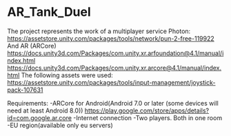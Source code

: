 # AR_Tank_Duel
The project represents the work of a multiplayer service Photon:
https://assetstore.unity.com/packages/tools/network/pun-2-free-119922 
And AR (ARCore)
https://docs.unity3d.com/Packages/com.unity.xr.arfoundation@4.1/manual/index.html
https://docs.unity3d.com/Packages/com.unity.xr.arcore@4.1/manual/index.html
The following assets were used:
https://assetstore.unity.com/packages/tools/input-management/joystick-pack-107631

Requirements:
-ARCore for Android(Android 7.0 or later (some devices will need at least Android 8.0))
https://play.google.com/store/apps/details?id=com.google.ar.core
-Internet connection
-Two players. Both in one room
-EU region(available only eu servers)
